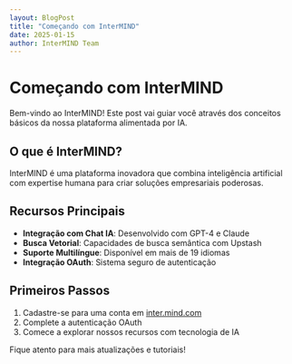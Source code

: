 ```yaml
---
layout: BlogPost
title: "Começando com InterMIND"
date: 2025-01-15
author: InterMIND Team
---
```


# Começando com InterMIND

Bem-vindo ao InterMIND! Este post vai guiar você através dos conceitos básicos da nossa plataforma alimentada por IA.

<!--more-->

## O que é InterMIND?

InterMIND é uma plataforma inovadora que combina inteligência artificial com expertise humana para criar soluções empresariais poderosas.

## Recursos Principais

- **Integração com Chat IA**: Desenvolvido com GPT-4 e Claude
- **Busca Vetorial**: Capacidades de busca semântica com Upstash
- **Suporte Multilíngue**: Disponível em mais de 19 idiomas
- **Integração OAuth**: Sistema seguro de autenticação

## Primeiros Passos

1. Cadastre-se para uma conta em [inter.mind.com](https://inter.mind.com)
2. Complete a autenticação OAuth
3. Comece a explorar nossos recursos com tecnologia de IA

Fique atento para mais atualizações e tutoriais!